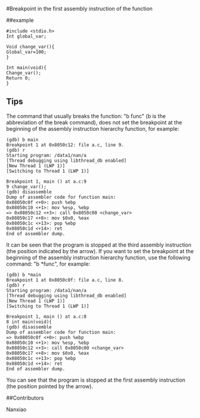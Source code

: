 #Breakpoint in the first assembly instruction of the function

##example

```
#include <stdio.h>
Int global_var;

Void change_var(){
Global_var=100;
}

Int main(void){
Change_var();
Return 0;
}

```

## Tips

The command that usually breaks the function: "b func" (b is the abbreviation of the break command), does not set the breakpoint at the beginning of the assembly instruction hierarchy function, for example:

```
(gdb) b main
Breakpoint 1 at 0x8050c12: file a.c, line 9.
(gdb) r
Starting program: /data1/nan/a
[Thread debugging using libthread_db enabled]
[New Thread 1 (LWP 1)]
[Switching to Thread 1 (LWP 1)]

Breakpoint 1, main () at a.c:9
9 change_var();
(gdb) disassemble
Dump of assembler code for function main:
0x08050c0f <+0>: push %ebp
0x08050c10 <+1>: mov %esp, %ebp
=> 0x08050c12 <+3>: call 0x8050c00 <change_var>
0x08050c17 <+8>: mov $0x0, %eax
0x08050c1c <+13>: pop %ebp
0x08050c1d <+14>: ret
End of assembler dump.
```

It can be seen that the program is stopped at the third assembly instruction (the position indicated by the arrow). If you want to set the breakpoint at the beginning of the assembly instruction hierarchy function, use the following command: "b *func", for example:

```
(gdb) b *main
Breakpoint 1 at 0x8050c0f: file a.c, line 8.
(gdb) r
Starting program: /data1/nan/a
[Thread debugging using libthread_db enabled]
[New Thread 1 (LWP 1)]
[Switching to Thread 1 (LWP 1)]

Breakpoint 1, main () at a.c:8
8 int main(void){
(gdb) disassemble
Dump of assembler code for function main:
=> 0x08050c0f <+0>: push %ebp
0x08050c10 <+1>: mov %esp, %ebp
0x08050c12 <+3>: call 0x8050c00 <change_var>
0x08050c17 <+8>: mov $0x0, %eax
0x08050c1c <+13>: pop %ebp
0x08050c1d <+14>: ret
End of assembler dump.
```

You can see that the program is stopped at the first assembly instruction (the position pointed by the arrow).


##Contributors

Nanxiao

